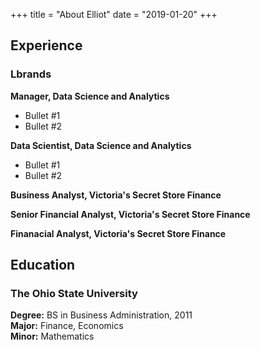 +++
title = "About Elliot"
date = "2019-01-20"
+++

## Experience

### Lbrands

**Manager, Data Science and Analytics**

* Bullet #1
* Bullet #2

**Data Scientist, Data Science and Analytics**

* Bullet #1
* Bullet #2

**Business Analyst, Victoria's Secret Store Finance**

**Senior Financial Analyst, Victoria's Secret Store Finance**

**Finanacial Analyst, Victoria's Secret Store Finance**

## Education

### The Ohio State University

**Degree:** BS in Business Administration, 2011    
**Major:** Finance, Economics  
**Minor:** Mathematics  
